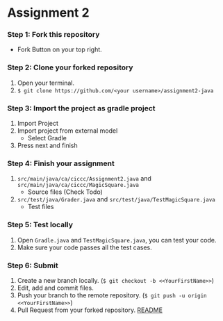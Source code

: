 # Assignment 2

### Step 1: Fork this repository
* Fork Button on your top right.

### Step 2: Clone your forked repository
1. Open your terminal.
2. `$ git clone https://github.com/<your username>/assignment2-java`

### Step 3: Import the project as gradle project
1. Import Project
2. Import project from external model
   - Select Gradle
3. Press next and finish

### Step 4: Finish your assignment
1. `src/main/java/ca/ciccc/Assignment2.java` and `src/main/java/ca/ciccc/MagicSquare.java`
   - Source files (Check Todo)
2. `src/test/java/Grader.java` and `src/test/java/TestMagicSquare.java`
   - Test files

### Step 5: Test locally
1. Open `Gradle.java` and `TestMagicSquare.java`, you can test your code.
2. Make sure your code passes all the test cases.

### Step 6: Submit
1. Create a new branch locally. (`$ git checkout -b <<YourFirstName>>`)
2. Edit, add and commit files.
3. Push your branch to the remote repository. (`$ git push -u origin <<YourFirstName>>`)
4. Pull Request from your forked repository. [README](https://help.github.com/articles/creating-a-pull-request-from-a-fork/)

